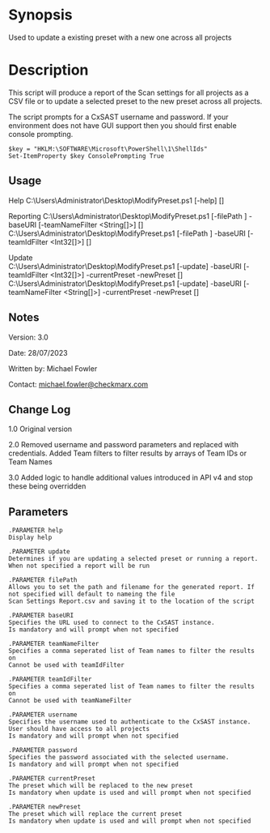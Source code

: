 # Synopsis
Used to update a existing preset with a new one across all projects

# Description
This script will produce a report of the Scan settings for all projects as a 
CSV file or to update a selected preset to the new preset across all projects.

The script prompts for a CxSAST username and password. If your environment does not have GUI support then you should first enable console prompting.

    $key = "HKLM:\SOFTWARE\Microsoft\PowerShell\1\ShellIds"
    Set-ItemProperty $key ConsolePrompting True

## Usage
Help
    C:\Users\Administrator\Desktop\ModifyPreset.ps1 [-help] [<CommonParameters>]
    
Reporting
    C:\Users\Administrator\Desktop\ModifyPreset.ps1 [-filePath <String>] -baseURI <String> [-teamNameFilter <String[]>] [<CommonParameters>]
    C:\Users\Administrator\Desktop\ModifyPreset.ps1 [-filePath <String>] -baseURI <String> [-teamIdFilter <Int32[]>] [<CommonParameters>]    

Update   
    C:\Users\Administrator\Desktop\ModifyPreset.ps1 [-update] -baseURI <String> [-teamIdFilter <Int32[]>] -currentPreset <String> -newPreset <String> [<CommonParameters>]  
    C:\Users\Administrator\Desktop\ModifyPreset.ps1 [-update] -baseURI <String> [-teamNameFilter <String[]>] -currentPreset <String> -newPreset <String> [<CommonParameters>]

## Notes
Version: 3.0

Date:       28/07/2023

Written by: Michael Fowler

Contact:    michael.fowler@checkmarx.com

## Change Log
1.0   Original version

2.0   Removed username and password parameters and replaced with credentials. 
      Added Team filters to filter results by arrays of Team IDs or Team Names
         
3.0   Added logic to handle additional values introduced in API v4 and stop these being overridden         

## Parameters
```
.PARAMETER help
Display help

.PARAMETER update
Determines if you are updating a selected preset or running a report.
When not specified a report will be run

.PARAMETER filePath
Allows you to set the path and filename for the generated report. If not specified will default to nameing the file
Scan Settings Report.csv and saving it to the location of the script

.PARAMETER baseURI
Specifies the URL used to connect to the CxSAST instance.
Is mandatory and will prompt when not specified

.PARAMETER teamNameFilter
Specifies a comma seperated list of Team names to filter the results on
Cannot be used with teamIdFilter

.PARAMETER teamIdFilter
Specifies a comma seperated list of Team names to filter the results on
Cannot be used with teamNameFilter

.PARAMETER username
Specifies the username used to authenticate to the CxSAST instance.
User should have access to all projects
Is mandatory and will prompt when not specified

.PARAMETER password
Specifies the password associated with the selected username.
Is mandatory and will prompt when not specified

.PARAMETER currentPreset
The preset which will be replaced to the new preset
Is mandatory when update is used and will prompt when not specified

.PARAMETER newPreset
The preset which will replace the current preset
Is mandatory when update is used and will prompt when not specified
```